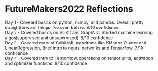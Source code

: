 # FutureMakers2022 Reflections
Day 1 - Covered basics on python, numpy, and pandas. Overall pretty straightforward, things I've seen before. 8/10 confidence
<br />
Day 2 - Covered basics on SciKit and GraphViz. Studied machine learning algos(supervised and unsupervised). 8/10 confidence
<br />
Day 3 - Covered more of Scikit/ML algorithms like KMeans Cluster and LinearRegression, Brief intro to neural networks and Tensorflow. 7/10 confidence
<br />
Day 4 - Covered intro to Tensorflow, operations on tensor units, activation and optimizer functions. 8/10 confidence
